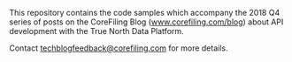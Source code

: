 This repository contains the code samples which accompany the 2018 Q4 series of
posts on the CoreFiling Blog (www.corefiling.com/blog) about API development
with the True North Data Platform.

Contact <techblogfeedback@corefiling.com> for more details.
